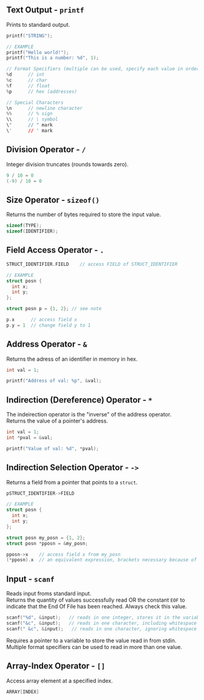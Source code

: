 ## Text Output - `printf`
Prints to standard output. 
```C
printf("STRING");

// EXAMPLE
printf("Hello world!");
printf("This is a number: %d", 1);

// Format Specifiers (multiple can be used, specify each value in order)
%d      // int
%c      // char
%f      // float
%p      // hex (addresses)

// Special Characters
\n      // newline character
%%      // % sign
\\      // \ symbol
\"      // " mark
\'      // ' mark

```

## Division Operator - `/`
Integer division truncates (rounds towards zero).
```C
9 / 10 = 0
(-9) / 10 = 0

```

## Size Operator - `sizeof()`
Returns the number of bytes required to store the input value.
```C
sizeof(TYPE);
sizeof(IDENTIFIER);

```

## Field Access Operator - `.`
```C
STRUCT_IDENTIFIER.FIELD    // access FIELD of STRUCT_IDENTIFIER

// EXAMPLE
struct posn {
  int x;
  int y;
};

struct posn p = {1, 2}; // see note

p.x      // access field x
p.y = 1  // change field y to 1

```

## Address Operator - `&`
Returns the adress of an identifier in memory in hex. 
```C
int val = 1;

printf("Address of val: %p", &val);

```

## Indirection (Dereference) Operator - `*`
The indeirection operator is the "inverse" of the address operator. <br>
Returns the value of a pointer's address.
```C
int val = 1;
int *pval = &val;

printf("Value of val: %d", *pval);

```

## Indirection Selection Operator - `->`
Returns a field from a pointer that points to a `struct`.
```C
pSTRUCT_IDENTIFIER->FIELD

// EXAMPLE
struct posn {
  int x;
  int y;
};

struct posn my_posn = {1, 2};
struct posn *pposn = &my_posn;

pposn->x    // access field x from my_posn
(*pposn).x  // an equivalent expression, brackets necessary because of precedence

```

## Input - `scanf`
Reads input froms standard input. <br>
Returns the quantity of values successfully read OR the constant `EOF` to indicate that the End Of File has been reached. Always check this value.
```C
scanf("%d", &input);   // reads in one integer, stores it in the variable input
scanf("&c", &input);   // reads in one character, including whitespace
scanf(" &c", &input);   // reads in one character, ignoring whitespace

```
Requires a pointer to a variable to store the value read in from stdin. <br>
Multiple format specifiers can be used to read in more than one value.

## Array-Index Operator - `[]`
Access array element at a specified index. 
```C
ARRAY[INDEX]

```









